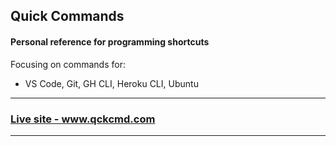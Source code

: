 <h2>Quick Commands</h2>

<h4>Personal reference for programming shortcuts</h4>

<p>Focusing on commands for:</p>
<ul><li>VS Code, Git, GH CLI, Heroku CLI, Ubuntu</li></ul>

<hr />

<h3><a href="https://www.qckcmd.com" target="_blank">
Live site - www.qckcmd.com
</a></h3>

<hr />

